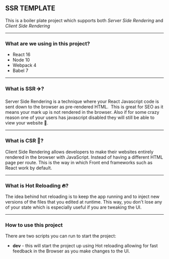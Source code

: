 ## SSR TEMPLATE

This is a boiler plate project which supports
both _Server Side Rendering_ and _Client Side Rendering_

---

### What are we using in this project?

- React 16
- Node 10
- Webpack 4
- Babel 7

---

### What is SSR ✈️?

Server Side Rendering is a technique where your React Javascript code is sent down to the browser as pre-rendered HTML. 
This is great for SEO as it means your mark up is not rendered in the browser. Also if for some crazy reason one of your users has javascript disabled they will still be able to view your website 🚀.

---

### What is CSR 🚗?

Client Side Rendering allows developers to make their websites entirely rendered in the browser with JavaScript. Instead of having a different HTML page per route. This is the way in which Front end frameworks such as React work by default.

---

### What is Hot Reloading 🔥?

The idea behind hot reloading is to keep the app running and to inject new versions of the files that you edited at runtime. This way, you don't lose any of your state which is especially useful if you are tweaking the UI.

---

### How to use this project

There are two scripts you can run to start the project:

- **dev** - this will start the project up using Hot reloading allowing for fast feedback in the Browser as you make changes to the UI.
